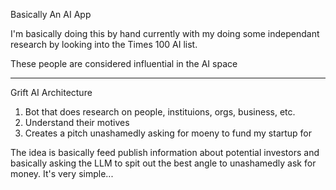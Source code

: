 Basically An AI App

I'm basically doing this by hand currently with my doing some independant research by looking into the Times 100 AI list.

These people are considered influential in the AI space

---

Grift AI Architecture

1) Bot that does research on people, instituions, orgs, business, etc.
2) Understand their motives
3) Creates a pitch unashamedly asking for moeny to fund my startup for

The idea is basically feed publish information about potential investors and basically asking the LLM to spit out the best angle to unashamedly ask for money. It's very simple...